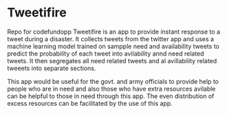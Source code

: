 # Tweetifire
Repo for codefundopp
 Tweetifire is an app to provide instant response to a tweet during a disaster. It collects tweets from the twitter app and uses a machine learning model trained on sampple need and availability tweets to predict the probability of each tweet into avilability annd need related tweets. It then segregates all need related tweets and al avillability related tweeets into separate sections.
 
  This app would be useful for the govt. and army officials to provide help to people who are in need and also those who have extra resources avilable can be helpful to those in need through this app. The even distribution of excess resources can be facilitated by the use of this app.
